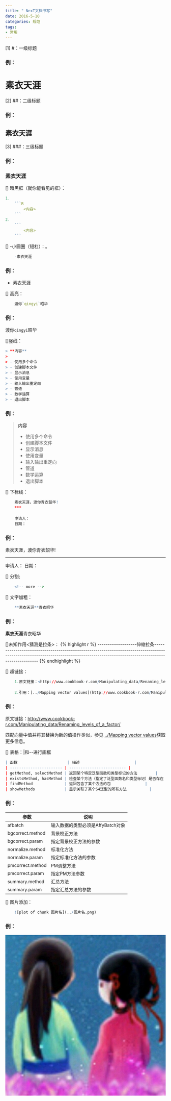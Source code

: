 ```yaml
---
title: " NexT文档书写"
date: 2016-5-10
categories: 规范
tags:
- 常用
---
```




[1] #：一级标题
### 例：

# 素衣天涯



[2] ##：二级标题
### 例：

## 素衣天涯



<!-- more -->



[3] ###：三级标题
### 例：

### 素衣天涯



[] 暗黑框（就你能看见的框）：
```R
1.
    ```R
        <内容>
    ```
2.
    ```
        <内容>
    ```
```



[] -小圆圈（短杠）：。
```R
    -素衣天涯
```
### 例：

- 素衣天涯



[] 高亮：
```R
    渡你`qingyi`昭华
```
### 例：

渡你`qingyi`昭华



[]竖线：
```R
> **内容**
>
> - 使用多个命令
> - 创建脚本文件
> - 显示消息
> - 使用变量
> - 输入输出重定向
> - 管道
> - 数学运算
> - 退出脚本
```
### 例：

> **内容**
>
> - 使用多个命令
> - 创建脚本文件
> - 显示消息
> - 使用变量
> - 输入输出重定向
> - 管道
> - 数学运算
> - 退出脚本



[] 下标线：
```R
    素衣天涯，渡你青衣韶华!
    ***

    申请人：
    日期：
```
### 例：

素衣天涯，渡你青衣韶华!

***

申请人：
日期：



[] 分割;
```R
    <!-- more -->
```



[] 文字加粗：
```R
    **素衣天涯**青衣昭华
```
### 例：

**素衣天涯**青衣昭华



[]未知作用<猜测是拉条>：
{% highlight r %}
    -------------------伸缩拉条---------------------------------------------------------------------------------------------------------------------------------------------------------------------------------
{% endhighlight %}



[] 超链接：
```R
    1.原文链接：<http://www.cookbook-r.com/Manipulating_data/Renaming_levels_of_a_factor/>

    2.引用：[../Mapping vector values](http://www.cookbook-r.com/Manipulating_data/Mapping_vector_values)
```
### 例：

原文链接：<http://www.cookbook-r.com/Manipulating_data/Renaming_levels_of_a_factor/>

匹配向量中值并将其替换为新的值操作类似，参见 [../Mapping vector values](http://www.cookbook-r.com/Manipulating_data/Mapping_vector_values)获取更多信息。



[] 表格：|和--进行画框
```R
| 函数                      | 描述                        |
| ----------------------- | ------------------------- |
| getMethod, selectMethod | 返回某个特定泛型函数和类型标记的方法        |
| existsMethod, hasMethod | 检查某个方法（指定了泛型函数名和类型标记）是否存在 |
| findMethod              | 返回包含了某个方法的包               |
| showMethods             | 显示关联了某个S4泛型的所有方法          |
```
### 例：

| 参数               | 说明                    |
| ---------------- | --------------------- |
| afbatch          | 输入数据的类型必须是AffyBatch对象 |
| bgcorrect.method | 背景校正方法                |
| bgcorrect.param  | 指定背景校正方法的参数           |
| normalize.method | 标准化方法                 |
| normalize.param  | 指定标准化方法的参数            |
| pmcorrect.method | PM调整方法                |
| pmcorrect.param  | 指定PM方法参数              |
| summary.method   | 汇总方法                  |
| summary.param    | 指定汇总方法的参数             |



[] 图片添加：
```R
    ![plot of chunk 图片名](../图片名.png)
```
### 例：

![plot of chunk avatar](/images/avatar.jpg)


